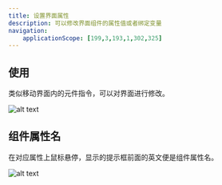 ```yaml
---
title: 设置界面属性
description: 可以修改界面组件的属性值或者绑定变量
navigation:
    applicationScope: [199,3,193,1,302,325]
---
```


## 使用

类似移动界面内的元件指令，可以对界面进行修改。

![alt text](https://cdn.gcw.wiki/gcw/image/zh_hans/commands/interface/setbuttonfocus/image.png)

## 组件属性名

在对应属性上鼠标悬停，显示的提示框前面的英文便是组件属性名。

![alt text](https://cdn.gcw.wiki/gcw/image/zh_hans/commands/interface/setbuttonfocus/image-1.png)
